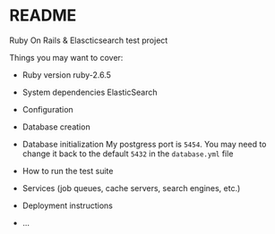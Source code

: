 # README

Ruby On Rails & Elascticsearch test project

Things you may want to cover:

* Ruby version
  ruby-2.6.5

* System dependencies
  ElasticSearch

* Configuration

* Database creation

* Database initialization
  My postgress port is `5454`. You may need to change it back to the default `5432` in the `database.yml` file

* How to run the test suite

* Services (job queues, cache servers, search engines, etc.)

* Deployment instructions

* ...
